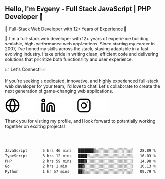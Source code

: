 ## Hello, I'm Evgeny - Full Stack JavaScript | PHP Developer 👋

🚀 Full-Stack Web Developer with 12+ Years of Experience 🚀

👋 I'm a full-stack web developer with 12+ years of experience building scalable, high-performance web applications. Since starting my career in 2007, I've honed my skills across the stack, staying adaptable in a fast-evolving industry. I take pride in writing clean, efficient code and delivering solutions that prioritize both functionality and user experience.

📈 Let's Connect! 📈

If you're seeking a dedicated, innovative, and highly experienced full-stack web developer for your team, I'd love to chat! Let's collaborate to create the next generation of game-changing web applications.

[![website](./img/globe-light.svg)](https://tradiry.com#gh-light-mode-only)
[![website](./img/globe-dark.svg)](https://tradiry.com#gh-dark-mode-only)
&nbsp;&nbsp;
[![website](./img/linkedin-light.svg)](https://www.linkedin.com/in/etulikov#gh-light-mode-only)
[![website](./img/linkedin-dark.svg)](https://www.linkedin.com/in/etulikov#gh-dark-mode-only)
&nbsp;&nbsp;
[![website](./img/instagram-light.svg)](https://www.instagram.com/evgenytulikov/#gh-light-mode-only)
[![website](./img/instagram-dark.svg)](https://www.instagram.com/evgenytulikov/#gh-dark-mode-only)

Thank you for visiting my profile, and I look forward to potentially working together on exciting projects!

<br />
<br />

<!--START_SECTION:waka-->

```txt
JavaScript       5 hrs 46 mins   ███████▒░░░░░░░░░░░░░░░░░   28.89 %
TypeScript       3 hrs 12 mins   ████░░░░░░░░░░░░░░░░░░░░░   16.03 %
PHP              2 hrs 59 mins   ███▓░░░░░░░░░░░░░░░░░░░░░   14.98 %
Go               2 hrs 1 min     ██▓░░░░░░░░░░░░░░░░░░░░░░   10.13 %
Python           1 hr 57 mins    ██▒░░░░░░░░░░░░░░░░░░░░░░   09.79 %
```

<!--END_SECTION:waka-->
